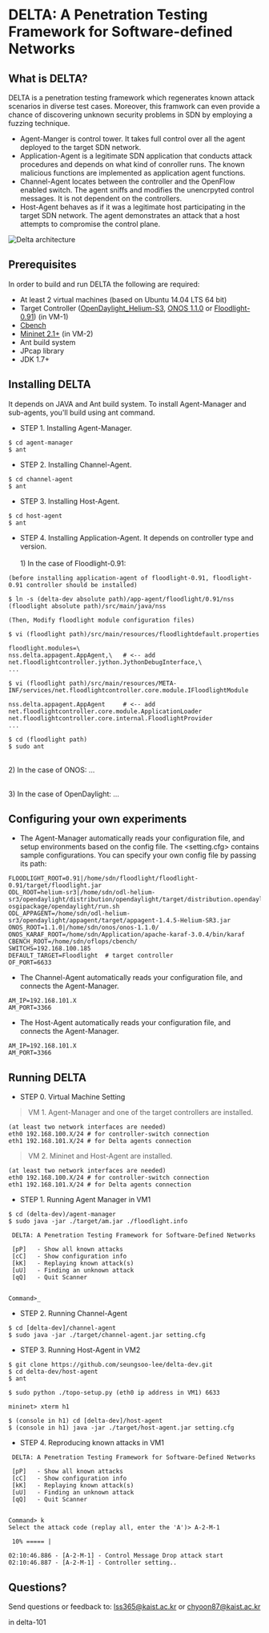 # DELTA: A Penetration Testing Framework for Software-defined Networks

## What is DELTA?
DELTA is a penetration testing framework which regenerates known attack scenarios in diverse test cases. Moreover, this framwork can even provide a chance of discovering unknown security problems in SDN by employing a fuzzing technique.

+ Agent-Manger is control tower. It takes full control over all the agent deployed to the target SDN network.
+ Application-Agent is a legitimate SDN application that conducts attack procedures and depends on what kind of conroller runs. The known malicious functions are implemented as application agent functions.
+ Channel-Agent locates between the controller and the OpenFlow enabled switch. The agent sniffs and modifies the unencrpyted control messages. It is not dependent on the controllers.
+ Host-Agent behaves as if it was a legitimate host participating in the target SDN network. The agent demonstrates an attack that a host attempts to compromise the control plane.

![Delta architecture](http://143.248.53.145/research/delta/arch.png)

## Prerequisites
In order to build and run DELTA the following are required:
+ At least 2 virtual machines (based on Ubuntu 14.04 LTS 64 bit)
+ Target Controller ([OpenDaylight_Helium-S3](https://github.com/opendaylight/controller/releases/tag/release%2Fhelium-sr3), [ONOS 1.1.0](https://github.com/opennetworkinglab/onos/tree/onos-1.1) or [Floodlight-0.91](https://github.com/floodlight/floodlight/tree/v0.91)) (in VM-1)
+ [Cbench](https://floodlight.atlassian.net/wiki/display/floodlightcontroller/Cbench)
+ [Mininet 2.1+](http://mininet.org/download/) (in VM-2)
+ Ant build system
+ JPcap library
+ JDK 1.7+

## Installing DELTA
It depends on JAVA and Ant build system. To install Agent-Manager and sub-agents, you'll build using ant command.

+ STEP 1. Installing Agent-Manager.

```
$ cd agent-manager
$ ant
```

+ STEP 2. Installing Channel-Agent.

```
$ cd channel-agent
$ ant
```

+ STEP 3. Installing Host-Agent.

```
$ cd host-agent
$ ant
```

+ STEP 4. Installing Application-Agent. It depends on controller type and version.
<br><br> 1) In the case of Floodlight-0.91: 
```
(before installing application-agent of floodlight-0.91, floodlight-0.91 controller should be installed)

$ ln -s (delta-dev absolute path)/app-agent/floodlight/0.91/nss (floodlight absolute path)/src/main/java/nss

(Then, Modify floodlight module configuration files)

$ vi (floodlight path)/src/main/resources/floodlightdefault.properties

floodlight.modules=\
nss.delta.appagent.AppAgent,\   # <-- add
net.floodlightcontroller.jython.JythonDebugInterface,\
...

$ vi (floodlight path)/src/main/resources/META-INF/services/net.floodlightcontroller.core.module.IFloodlightModule

nss.delta.appagent.AppAgent     # <-- add
net.floodlightcontroller.core.module.ApplicationLoader
net.floodlightcontroller.core.internal.FloodlightProvider
...

$ cd (floodlight path)
$ sudo ant
```
<br> 2) In the case of ONOS: ...

<br> 3) In the case of OpenDaylight: ...

## Configuring your own experiments
+ The Agent-Manager automatically reads your configuration file, and setup environments based on the config file. The <setting.cfg> contains sample configurations. You can specify your own config file by passing its path:
```
FLOODLIGHT_ROOT=0.91|/home/sdn/floodlight/floodlight-0.91/target/floodlight.jar
ODL_ROOT=helium-sr3|/home/sdn/odl-helium-sr3/opendaylight/distribution/opendaylight/target/distribution.opendaylight-osgipackage/opendaylight/run.sh
ODL_APPAGENT=/home/sdn/odl-helium-sr3/opendaylight/appagent/target/appagent-1.4.5-Helium-SR3.jar
ONOS_ROOT=1.1.0|/home/sdn/onos/onos-1.1.0/
ONOS_KARAF_ROOT=/home/sdn/Application/apache-karaf-3.0.4/bin/karaf
CBENCH_ROOT=/home/sdn/oflops/cbench/
SWITCHS=192.168.100.185
DEFAULT_TARGET=Floodlight  # target controller
OF_PORT=6633
```

+ The Channel-Agent automatically reads your configuration file, and connects the Agent-Manager.
```
AM_IP=192.168.101.X
AM_PORT=3366
```
+ The Host-Agent automatically reads your configuration file, and connects the Agent-Manager.
```
AM_IP=192.168.101.X
AM_PORT=3366
```

## Running DELTA
+ STEP 0. Virtual Machine Setting

> VM 1. Agent-Manager and one of the target controllers are installed.
```
(at least two network interfaces are needed)
eth0 192.168.100.X/24 # for controller-switch connection
eth1 192.168.101.X/24 # for Delta agents connection
```

> VM 2. Mininet and Host-Agent are installed.
```
(at least two network interfaces are needed)
eth0 192.168.100.X/24 # for controller-switch connection
eth1 192.168.101.X/24 # for Delta agents connection
```


+ STEP 1. Running Agent Manager in VM1
```
$ cd (delta-dev)/agent-manager
$ sudo java -jar ./target/am.jar ./floodlight.info

 DELTA: A Penetration Testing Framework for Software-Defined Networks

 [pP]	- Show all known attacks
 [cC]	- Show configuration info
 [kK]	- Replaying known attack(s)
 [uU]	- Finding an unknown attack
 [qQ]	- Quit Scanner


Command>_
```

+ STEP 2. Running Channel-Agent
```
$ cd [delta-dev]/channel-agent
$ sudo java -jar ./target/channel-agent.jar setting.cfg
```

+ STEP 3. Running Host-Agent in VM2
```
$ git clone https://github.com/seungsoo-lee/delta-dev.git
$ cd delta-dev/host-agent
$ ant

$ sudo python ./topo-setup.py (eth0 ip address in VM1) 6633

mininet> xterm h1

$ (console in h1) cd [delta-dev]/host-agent
$ (console in h1) java -jar ./target/host-agent.jar setting.cfg
```

+ STEP 4. Reproducing known attacks in VM1
```
 DELTA: A Penetration Testing Framework for Software-Defined Networks

 [pP]	- Show all known attacks
 [cC]	- Show configuration info
 [kK]	- Replaying known attack(s)
 [uU]	- Finding an unknown attack
 [qQ]	- Quit Scanner


Command> k
Select the attack code (replay all, enter the 'A')> A-2-M-1

 10% ===== |

02:10:46.886 - [A-2-M-1] - Control Message Drop attack start
02:10:46.887 - [A-2-M-1] - Controller setting..
```


## Questions?
Send questions or feedback to: lss365@kaist.ac.kr or chyoon87@kaist.ac.kr

in delta-101
